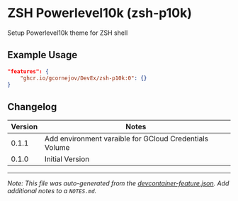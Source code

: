 
# ZSH Powerlevel10k (zsh-p10k)

Setup Powerlevel10k theme for ZSH shell

## Example Usage

```json
"features": {
    "ghcr.io/gcornejov/DevEx/zsh-p10k:0": {}
}
```



## Changelog

| Version | Notes                                                  |
| ------- | ------------------------------------------------------ |
| 0.1.1   | Add environment varaible for GCloud Credentials Volume |
| 0.1.0   | Initial Version                                        |


---

_Note: This file was auto-generated from the [devcontainer-feature.json](https://github.com/gcornejov/DevEx/blob/main/features/src/zsh-p10k/devcontainer-feature.json).  Add additional notes to a `NOTES.md`._
